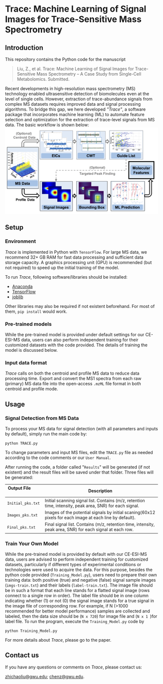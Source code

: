 # Trace: Machine Learning of Signal Images for Trace-Sensitive Mass Spectrometry

## Introduction

This repository contains the Python code for the manuscript
> Liu, Z., et al. Trace: Machine Learning of Signal Images for Trace-Sensitive Mass Spectrometry – A Case Study from Single-Cell Metabolomics. Submitted.


Recent developments in high-resolution mass spectrometry (MS) technology enabled ultrasensitive detection of biomolecules even at the level of single cells. However, extraction of trace-abundance signals from complex MS datasets requires improved data and signal processing algorithms. To bridge this gap, we here developed *"Trace"*, a software package that incorporates machine learning (ML) to automate feature selection and optimization for the extraction of trace-level signals from MS data. The basic workflow is shown below:
![workflow](doc/workflow.png)


## Setup

### Environment
*Trace* is implemented in Python with `TensorFlow`. For large MS data, we recommend 32+ GB RAM for fast data processing and sufficient data storage capacity. A graphics processing unit (GPU) is recommended (but not required) to speed up the initial training of the model.

To run *Trace*, following software/libraries should be installed:

- [Anaconda](https://www.anaconda.com/)
- [TensorFlow](https://pytorch.org/)
- [joblib](https://pypi.org/project/joblib/)

Other libraries may also be required if not existent beforehand. For most of them, `pip install` would work. 

### Pre-trained models
While the pre-trained model is provided under default settings for our CE-ESI-MS data, users can also perform independent training for their customized datasets with the code provided. The details of training the model is discussed below.

### Input data format
*Trace* calls on both the centroid and profile MS data to reduce data processing time. Export and convert the MS1 spectra from each raw (primary) MS data file into the open-access `.mzML` file format in both centroid and profile mode. 

## Usage
### Signal Detection from MS Data 
To process your MS data for signal detection (with all parameters and inputs by default), simply run the main code by:

```
python TRACE.py
```
To change parameters and input MS files, edit the `TRACE.py` file as needed according to the code comments or our `User Manual`.

After running the code, a folder called "`Results`" will be generated (if not existent) and the result files will be saved under that folder. Three files will be generated:


| Output File &nbsp; &nbsp; &nbsp; &nbsp; &nbsp; | Description |
| ---- | --- |
| `Initial_pks.txt` | Initial scanning signal list. Contains (m/z, retention time, intensity, peak area, SNR) for each signal. |
| `Images_pks.txt` | Images of the potential signals by initial scaning(60x12 pixels for each image at each line by default). |
| `Final_pks.txt` | Final signal list. Contains (m/z, retention time, intensity, peak area, SNR) for each signal at each row. |

### Train Your Own Model 
While the pre-trained model is provided by default with our CE-ESI-MS data, users are advised to perform independent training for customized datasets, particularly if different types of experimental conditions or technologies were used to acquire the data. For this purpose, besides the python code provided (`Training_Model.py`), users need to prepare their own training data: both positive (true) and negative (false) signal sample images (`imgs-train.txt`) and their labels (`label-train.txt`). The image file should be in such a format that each line stands for a flatted signal image (rows connect to a single row in order). The label file should be in one column indicating whether (1) or not (0) the signal image stands for a true signal in the image file of corresponding row. For example, if N (>1000 recommended for better model performance) samples are collected and labeled, then the data size should be (`N x 720`) for image file and (`N x 1 `)for label file. To run the program, execute the `Training_Model.py` code by 

```
python Training_Model.py
```  
For more details about *Trace*, please go to the paper.

## Contact us
If you have any questions or comments on *Trace*, please contact us: 

<zhichaoliu@gwu.edu>; <chenz@gwu.edu>.

